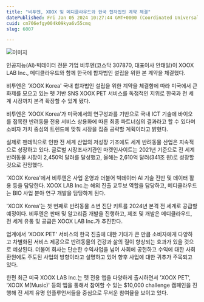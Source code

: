 ```yaml
---
title: "비투엔, XOOX 및 메디클라우드와 한국 합자법인 계약 체결"
datePublished: Fri Jan 05 2024 10:27:44 GMT+0000 (Coordinated Universal Time)
cuid: cm706efgy004k09kya6v55cmq
slug: 6007

---
```



![이미지](https://cdn.hashnode.com/res/hashnode/image/upload/v1739259835728/8bb5c6f2-372f-43ca-8b2c-34193eecb188.jpeg)

인공지능(AI)·빅데이터 전문 기업 비투엔(코스닥 307870, 대표이사 안태일)이 XOOX LAB Inc., 메디클라우드와 함께 한국에 합자법인 설립을 위한 본 계약을 체결했다.

비투엔은 'XOOX Korea' 국내 합자법인 설립을 위한 계약을 체결함에 따라 미국에서 큰 화제를 모으고 있는 펫 기반 SNS XOOX PET 서비스를 독점적인 지위로 한국과 전 세계 시장까지 본격 확장할 수 있게 됐다.

비투엔은 ‘XOOX Korea’가 미국에서의 연구성과를 기반으로 국내 ICT 기술에 바이오를 접목한 반려동물 전용 서비스 상용화에 따른 최종 파트너십의 결과라고 할 수 있다며 소비자 가치 중심의 트렌드에 맞춰 시장을 집중 공략할 계획이라고 밝혔다.

실제로 팬데믹으로 인한 전 세계 산업의 저성장 기조에도 세계 반려동물 산업은 지속적으로 성장하고 있다. 글로벌 시장조사기관인 마켓인사이트는 2021년 기준으로 전 세계 반려동물 시장이 2,450억 달러를 달성했고, 올해는 2,610억 달러(341조 원)로 성장할 것으로 전망했다.

'XOOX Korea'에서 비투엔은 사업 운영과 더불어 빅데이터·AI 기술 전반 및 데이터 활용 등을 담당한다. XOOX LAB Inc.는 해외 진출 교두보 역할을 담당하고, 메디클라우드는 BIO 사업 분야 연구 개발을 담당하게 된다.

'XOOX Korea'는 첫 번째로 반려동물 소변 진단 키트를 2024년 본격 전 세계로 공급할 예정이다. 비투엔은 판매 및 알고리즘 개발을 진행하고, 제조 및 개발은 메디클라우드, 전 세계 유통 및 공급은 XOOX LAB Inc.가 추진한다.

업계에서 'XOOX PET' 서비스의 한국 진출에 대한 기대가 큰 만큼 소비자에게 다양하고 차별화된 서비스 제공으로 반려동물의 건강과 삶의 질이 향상되는 효과가 있을 것으로 예상된다. 더불어 회사는 단순한 수익사업을 넘어 사회에 공헌하고 수익에 대한 사회환원에도 주도된 사업의 방향이라고 설명하고 있어 향후 사업에 대한 귀추가 주목되고 있다.

한편 최근 미국 XOOX LAB Inc.는 펫 전용 앱을 다양하게 출시하면서 'XOOX PET', 'XOOX M(Music)' 등의 앱을 통해서 참여할 수 있는 $10,000 challenge 캠페인을 진행해 전 세계 유명 인플루언서들을 중심으로 무서운 참여율을 보이고 있다.